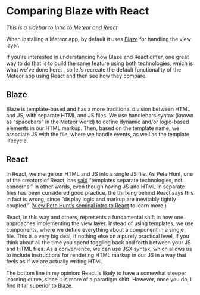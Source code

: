 # Comparing Blaze with React

_This is a sidebar to [Intro to Meteor and React](https://github.com/CodeChron/intro-to-meteor-react)_

When installing a Meteor app, by default it uses [Blaze](https://github.com/meteor/blaze) for handling the view layer. 

If you're interested in understanding how Blaze and React differ, one great way to do that is to build the same feature using both technologies, wnich is what we've done here.
, so let’s recreate the default functionality of the Meteor app using React and then see how they compare.

## Blaze
Blaze is template-based and has a more traditional division between HTML and JS, with separate HTML and JS files.  We use handlebars syntax (known as “spacebars” in the Meteor world) to define dynamic and/or logic-based elements in our HTML markup.  Then, based on the template name, we associate JS with the file, where we handle events, as well as the template lifecycle.

## React
In React, we merge our HTML and JS into a single JS file.  As Pete Hunt, one of the creators of React, has [said](https://www.youtube.com/watch?v=x7cQ3mrcKaY) “templates separate technologies, not concerns.”  In other words, even though having JS and HTML in separate files has been considered good practice, the thinking behind React says this in fact is wrong, since “display logic and markup are inevitably tightly coupled.” ([View Pete Hunt’s seminal intro to React](https://www.youtube.com/watch?v=x7cQ3mrcKaY) to learn more.)

React, in this way and others, represents a fundamental shift in how one approaches implementing the view layer. Instead of using templates, we use components, where we define everything about a component in a single file.  This is a very big deal, if nothing else on a purely practical level, if you think about all the time you spend toggling back and forth between your JS and HTML files.  As a convenience, we can use JSX syntax, which allows us to include instructions for rendering HTML markup in our JS in a way that feels as if we are actually writing HTML. 

The bottom line in my opinion: React is likely to have a somewhat steeper learning curve, since it is more of a paradigm shift.  However, once you do, I find it far superior to Blaze.
